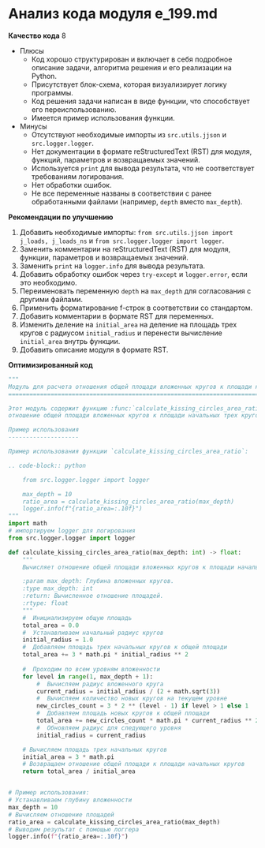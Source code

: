 # Анализ кода модуля e_199.md

**Качество кода**
8
-  Плюсы
    - Код хорошо структурирован и включает в себя подробное описание задачи, алгоритма решения и его реализации на Python.
    - Присутствует блок-схема, которая визуализирует логику программы.
    - Код решения задачи написан в виде функции, что способствует его переиспользованию.
    - Имеется пример использования функции.
-  Минусы
    - Отсутствуют необходимые импорты из `src.utils.jjson` и `src.logger.logger`.
    - Нет документации в формате reStructuredText (RST) для модуля, функций, параметров и возвращаемых значений.
    - Используется `print` для вывода результата, что не соответствует требованиям логирования.
    - Нет обработки ошибок.
    - Не все переменные названы в соответствии с ранее обработанными файлами (например, `depth` вместо `max_depth`).

**Рекомендации по улучшению**

1.  Добавить необходимые импорты: `from src.utils.jjson import j_loads, j_loads_ns` и `from src.logger.logger import logger`.
2.  Заменить комментарии на reStructuredText (RST) для модуля, функции, параметров и возвращаемых значений.
3.  Заменить `print` на `logger.info` для вывода результата.
4.  Добавить обработку ошибок через `try-except` и `logger.error`, если это необходимо.
5.  Переименовать переменную `depth` на `max_depth` для согласования с другими файлами.
6.  Применить форматирование f-строк в соответствии со стандартом.
7.  Добавить комментарии в формате RST для переменных.
8.  Изменить деление на `initial_area` на деление на площадь трех кругов с радиусом `initial_radius` и перенести вычисление `initial_area` внутрь функции.
9.  Добавить описание модуля в формате RST.

**Оптимизированный код**

```python
"""
Модуль для расчета отношения общей площади вложенных кругов к площади начальных кругов.
=========================================================================================

Этот модуль содержит функцию :func:`calculate_kissing_circles_area_ratio`, которая рассчитывает
отношение общей площади вложенных кругов к площади начальных трех кругов.

Пример использования
--------------------

Пример использования функции `calculate_kissing_circles_area_ratio`:

.. code-block:: python

    from src.logger.logger import logger

    max_depth = 10
    ratio_area = calculate_kissing_circles_area_ratio(max_depth)
    logger.info(f"{ratio_area=:.10f}")
"""
import math
# импортируем logger для логирования
from src.logger.logger import logger

def calculate_kissing_circles_area_ratio(max_depth: int) -> float:
    """
    Вычисляет отношение общей площади вложенных кругов к площади начальных трех кругов.

    :param max_depth: Глубина вложенных кругов.
    :type max_depth: int
    :return: Вычисленное отношение площадей.
    :rtype: float
    """
    #  Инициализируем общую площадь
    total_area = 0.0
    #  Устанавливаем начальный радиус кругов
    initial_radius = 1.0
    #  Добавляем площадь трех начальных кругов к общей площади
    total_area += 3 * math.pi * initial_radius ** 2
    
    #  Проходим по всем уровням вложенности
    for level in range(1, max_depth + 1):
        #  Вычисляем радиус вложенного круга
        current_radius = initial_radius / (2 + math.sqrt(3))
        #  Вычисляем количество новых кругов на текущем уровне
        new_circles_count = 3 * 2 ** (level - 1) if level > 1 else 1
        #  Добавляем площадь новых кругов к общей площади
        total_area += new_circles_count * math.pi * current_radius ** 2
        #  Обновляем радиус для следующего уровня
        initial_radius = current_radius

    # Вычисляем площадь трех начальных кругов
    initial_area = 3 * math.pi
    # Возвращаем отношение общей площади к площади начальных кругов
    return total_area / initial_area


# Пример использования:
# Устанавливаем глубину вложенности
max_depth = 10
# Вычисляем отношение площадей
ratio_area = calculate_kissing_circles_area_ratio(max_depth)
# Выводим результат с помощью логгера
logger.info(f"{ratio_area=:.10f}")
```